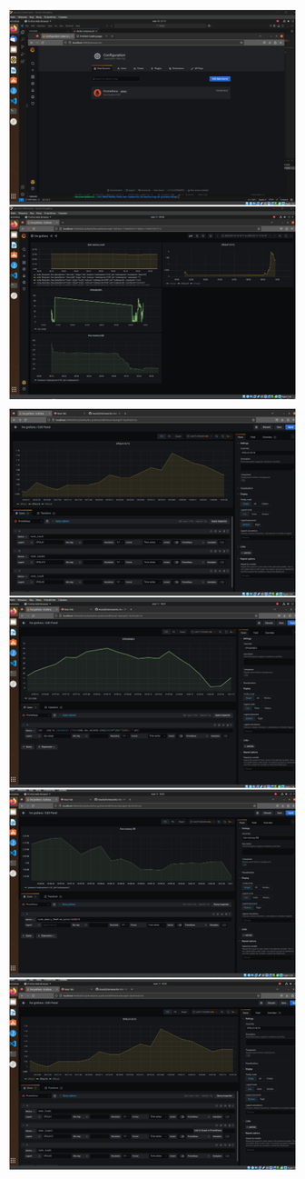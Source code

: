 ![](https://github.com/Hoaxlt/Homeworks/blob/main/grafana/Screenshot_1.png)
![](https://github.com/Hoaxlt/Homeworks/blob/main/grafana/Screenshot_2.png)

![](https://github.com/Hoaxlt/Homeworks/blob/main/grafana/Screenshot_3.png)
![](https://github.com/Hoaxlt/Homeworks/blob/main/grafana/Screenshot_4.png)
![](https://github.com/Hoaxlt/Homeworks/blob/main/grafana/Screenshot_5.png)
![](https://github.com/Hoaxlt/Homeworks/blob/main/grafana/Screenshot_6.png)

